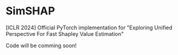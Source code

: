 # SimSHAP

[ICLR 2024] Official PyTorch implementation for "Exploring Unified Perspective For Fast Shapley Value Estimation"

Code will be comming soon!

